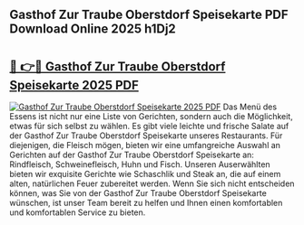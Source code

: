 ## Gasthof Zur Traube Oberstdorf Speisekarte PDF Download Online 2025 h1Dj2

# <h2><a href="http://gccb1b.nevu.top/?p=Gasthof+Zur+Traube+Oberstdorf+Speisekarte">🔗 👉🔴 Gasthof Zur Traube Oberstdorf Speisekarte 2025 PDF</a></h2>

[![Gasthof Zur Traube Oberstdorf Speisekarte 2025 PDF](https://i.imgur.com/dBaPXMq.png)](http://gccb1b.nevu.top/?p=Gasthof+Zur+Traube+Oberstdorf+Speisekarte)
Das Menü des Essens ist nicht nur eine Liste von Gerichten, sondern auch die Möglichkeit, etwas für sich selbst zu wählen. Es gibt viele leichte und frische Salate auf der Gasthof Zur Traube Oberstdorf Speisekarte unseres Restaurants. Für diejenigen, die Fleisch mögen, bieten wir eine umfangreiche Auswahl an Gerichten auf der Gasthof Zur Traube Oberstdorf Speisekarte an: Rindfleisch, Schweinefleisch, Huhn und Fisch. Unseren Auserwählten bieten wir exquisite Gerichte wie Schaschlik und Steak an, die auf einem alten, natürlichen Feuer zubereitet werden. Wenn Sie sich nicht entscheiden können, was Sie von der Gasthof Zur Traube Oberstdorf Speisekarte wünschen, ist unser Team bereit zu helfen und Ihnen einen komfortablen und komfortablen Service zu bieten.
